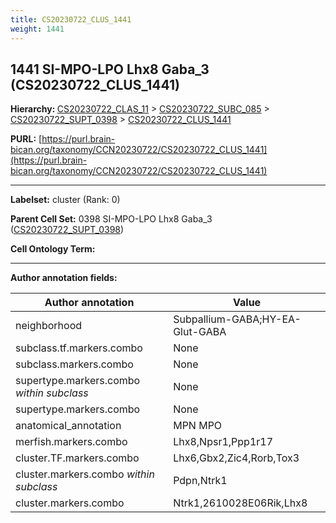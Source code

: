 ```yaml
---
title: CS20230722_CLUS_1441
weight: 1441
---
```

## 1441 SI-MPO-LPO Lhx8 Gaba_3 (CS20230722_CLUS_1441)
<b>Hierarchy: </b>
[CS20230722_CLAS_11](../CS20230722_CLAS_11) >
[CS20230722_SUBC_085](../CS20230722_SUBC_085) >
[CS20230722_SUPT_0398](../CS20230722_SUPT_0398) >
[CS20230722_CLUS_1441](../CS20230722_CLUS_1441)

**PURL:** [https://purl.brain-bican.org/taxonomy/CCN20230722/CS20230722_CLUS_1441](https://purl.brain-bican.org/taxonomy/CCN20230722/CS20230722_CLUS_1441)

---


**Labelset:** cluster (Rank: 0)

**Parent Cell Set:** 0398 SI-MPO-LPO Lhx8 Gaba_3 ([CS20230722_SUPT_0398](../CS20230722_SUPT_0398))



**Cell Ontology Term:** 

[MARKER GENES.]: #


---

[TRANSFERRED ANNOTATIONS.]: #


[AUTHOR ANNOTATION FIELDS.]: #


**Author annotation fields:**

| Author annotation | Value |
|-------------------|-------|
|neighborhood|Subpallium-GABA;HY-EA-Glut-GABA|
|subclass.tf.markers.combo|None|
|subclass.markers.combo|None|
|supertype.markers.combo _within subclass_|None|
|supertype.markers.combo|None|
|anatomical_annotation|MPN MPO|
|merfish.markers.combo|Lhx8,Npsr1,Ppp1r17|
|cluster.TF.markers.combo|Lhx6,Gbx2,Zic4,Rorb,Tox3|
|cluster.markers.combo _within subclass_|Pdpn,Ntrk1|
|cluster.markers.combo|Ntrk1,2610028E06Rik,Lhx8|
